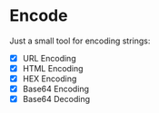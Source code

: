 # Encode

Just a small tool for encoding strings:
-[x] URL Encoding
-[x] HTML Encoding
-[x] HEX Encoding
-[x] Base64 Encoding
-[x] Base64 Decoding
